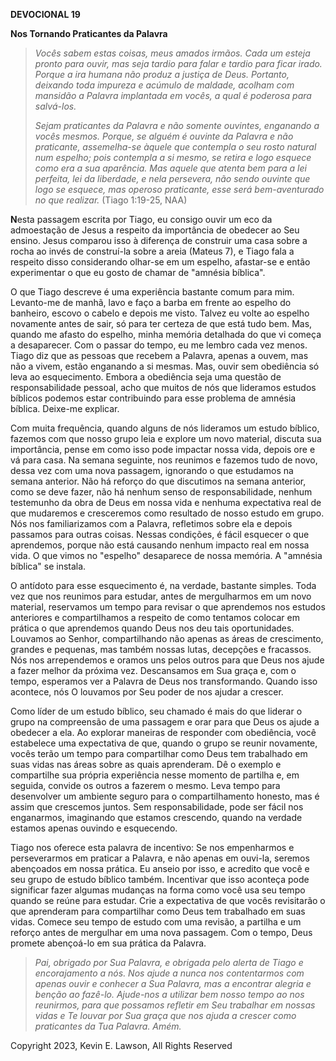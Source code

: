 **DEVOCIONAL 19**

**Nos Tornando Praticantes da Palavra**

> *Vocês sabem estas coisas, meus amados irmãos. Cada um esteja pronto
> para ouvir, mas seja tardio para falar e tardio para ficar irado.
> Porque a ira humana não produz a justiça de Deus. Portanto, deixando
> toda impureza e acúmulo de maldade, acolham com mansidão a Palavra
> implantada em vocês, a qual é poderosa para salvá-los.*
>
> *Sejam praticantes da Palavra e não somente ouvintes, enganando a
> vocês mesmos. Porque, se alguém é ouvinte da Palavra e não praticante,
> assemelha-se àquele que contempla o seu rosto natural num espelho;
> pois contempla a si mesmo, se retira e logo esquece como era a sua
> aparência. Mas aquele que atenta bem para a lei perfeita, lei da
> liberdade, e nela persevera, não sendo ouvinte que logo se esquece,
> mas operoso praticante, esse será bem-aventurado no que realizar.*
> (Tiago 1:19-25, NAA)

**N**esta passagem escrita por Tiago, eu consigo ouvir um eco da
admoestação de Jesus a respeito da importância de obedecer ao Seu
ensino. Jesus comparou isso à diferença de construir uma casa sobre a
rocha ao invés de construí-la sobre a areia (Mateus 7), e Tiago fala a
respeito disso considerando olhar-se em um espelho, afastar-se e então
experimentar o que eu gosto de chamar de "amnésia bíblica".

O que Tiago descreve é uma experiência bastante comum para mim.
Levanto-me de manhã, lavo e faço a barba em frente ao espelho do
banheiro, escovo o cabelo e depois me visto. Talvez eu volte ao espelho
novamente antes de sair, só para ter certeza de que está tudo bem. Mas,
quando me afasto do espelho, minha memória detalhada do que vi começa a
desaparecer. Com o passar do tempo, eu me lembro cada vez menos. Tiago
diz que as pessoas que recebem a Palavra, apenas a ouvem, mas não a
vivem, estão enganando a si mesmas. Mas, ouvir sem obediência só leva ao
esquecimento. Embora a obediência seja uma questão de responsabilidade
pessoal, acho que muitos de nós que lideramos estudos bíblicos podemos
estar contribuindo para esse problema de amnésia bíblica. Deixe-me
explicar.

Com muita frequência, quando alguns de nós lideramos um estudo bíblico,
fazemos com que nosso grupo leia e explore um novo material, discuta sua
importância, pense em como isso pode impactar nossa vida, depois ore e
vá para casa. Na semana seguinte, nos reunimos e fazemos tudo de novo,
dessa vez com uma nova passagem, ignorando o que estudamos na semana
anterior. Não há reforço do que discutimos na semana anterior, como se
deve fazer, não há nenhum senso de responsabilidade, nenhum testemunho
da obra de Deus em nossa vida e nenhuma expectativa real de que
mudaremos e cresceremos como resultado de nosso estudo em grupo. Nós nos
familiarizamos com a Palavra, refletimos sobre ela e depois passamos
para outras coisas. Nessas condições, é fácil esquecer o que aprendemos,
porque não está causando nenhum impacto real em nossa vida. O que vimos
no "espelho" desaparece de nossa memória. A "amnésia bíblica" se
instala.

O antídoto para esse esquecimento é, na verdade, bastante simples. Toda
vez que nos reunimos para estudar, antes de mergulharmos em um novo
material, reservamos um tempo para revisar o que aprendemos nos estudos
anteriores e compartilhamos a respeito de como tentamos colocar em
prática o que aprendemos quando Deus nos deu tais oportunidades.
Louvamos ao Senhor, compartilhando não apenas as áreas de crescimento,
grandes e pequenas, mas também nossas lutas, decepções e fracassos. Nós
nos arrependemos e oramos uns pelos outros para que Deus nos ajude a
fazer melhor da próxima vez. Descansamos em Sua graça e, com o tempo,
esperamos ver a Palavra de Deus nos transformando. Quando isso acontece,
nós O louvamos por Seu poder de nos ajudar a crescer.

Como líder de um estudo bíblico, seu chamado é mais do que liderar o
grupo na compreensão de uma passagem e orar para que Deus os ajude a
obedecer a ela. Ao explorar maneiras de responder com obediência, você
estabelece uma expectativa de que, quando o grupo se reunir novamente,
vocês terão um tempo para compartilhar como Deus tem trabalhado em suas
vidas nas áreas sobre as quais aprenderam. Dê o exemplo e compartilhe
sua própria experiência nesse momento de partilha e, em seguida, convide
os outros a fazerem o mesmo. Leva tempo para desenvolver um ambiente
seguro para o compartilhamento honesto, mas é assim que crescemos
juntos. Sem responsabilidade, pode ser fácil nos enganarmos, imaginando
que estamos crescendo, quando na verdade estamos apenas ouvindo e
esquecendo.

Tiago nos oferece esta palavra de incentivo: Se nos empenharmos e
perseverarmos em praticar a Palavra, e não apenas em ouvi-la, seremos
abençoados em nossa prática. Eu anseio por isso, e acredito que você e
seu grupo de estudo bíblico também. Incentivar que isso aconteça pode
significar fazer algumas mudanças na forma como você usa seu tempo
quando se reúne para estudar. Crie a expectativa de que vocês
revisitarão o que aprenderam para compartilhar como Deus tem trabalhado
em suas vidas. Comece seu tempo de estudo com uma revisão, a partilha e
um reforço antes de mergulhar em uma nova passagem. Com o tempo, Deus
promete abençoá-lo em sua prática da Palavra.

> *Pai, obrigado por Sua Palavra, e obrigada pelo alerta de Tiago e
> encorajamento a nós. Nos ajude a nunca nos contentarmos com apenas
> ouvir e conhecer a Sua Palavra, mas a encontrar alegria e benção ao
> fazê-lo. Ajude-nos a utilizar bem nosso tempo ao nos reunirmos, para
> que possamos refletir em Seu trabalhar em nossas vidas e Te louvar por
> Sua graça que nos ajuda a crescer como praticantes da Tua Palavra.
> Amém.*

Copyright 2023, Kevin E. Lawson, All Rights Reserved
